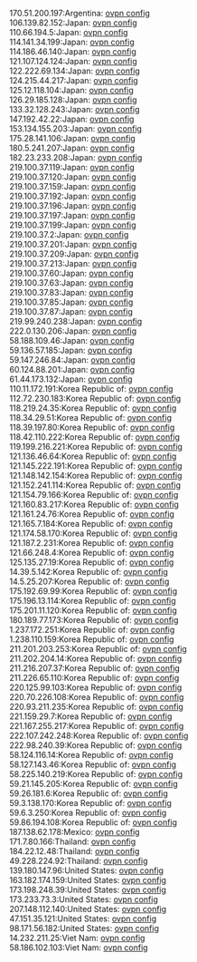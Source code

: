 170.51.200.197:Argentina: [ovpn config](vpn/170_51_200_197.ovpn)  
106.139.82.152:Japan: [ovpn config](vpn/106_139_82_152.ovpn)  
110.66.194.5:Japan: [ovpn config](vpn/110_66_194_5.ovpn)  
114.141.34.199:Japan: [ovpn config](vpn/114_141_34_199.ovpn)  
114.186.46.140:Japan: [ovpn config](vpn/114_186_46_140.ovpn)  
121.107.124.124:Japan: [ovpn config](vpn/121_107_124_124.ovpn)  
122.222.69.134:Japan: [ovpn config](vpn/122_222_69_134.ovpn)  
124.215.44.217:Japan: [ovpn config](vpn/124_215_44_217.ovpn)  
125.12.118.104:Japan: [ovpn config](vpn/125_12_118_104.ovpn)  
126.29.185.128:Japan: [ovpn config](vpn/126_29_185_128.ovpn)  
133.32.128.243:Japan: [ovpn config](vpn/133_32_128_243.ovpn)  
147.192.42.22:Japan: [ovpn config](vpn/147_192_42_22.ovpn)  
153.134.155.203:Japan: [ovpn config](vpn/153_134_155_203.ovpn)  
175.28.141.106:Japan: [ovpn config](vpn/175_28_141_106.ovpn)  
180.5.241.207:Japan: [ovpn config](vpn/180_5_241_207.ovpn)  
182.23.233.208:Japan: [ovpn config](vpn/182_23_233_208.ovpn)  
219.100.37.119:Japan: [ovpn config](vpn/219_100_37_119.ovpn)  
219.100.37.120:Japan: [ovpn config](vpn/219_100_37_120.ovpn)  
219.100.37.159:Japan: [ovpn config](vpn/219_100_37_159.ovpn)  
219.100.37.192:Japan: [ovpn config](vpn/219_100_37_192.ovpn)  
219.100.37.196:Japan: [ovpn config](vpn/219_100_37_196.ovpn)  
219.100.37.197:Japan: [ovpn config](vpn/219_100_37_197.ovpn)  
219.100.37.199:Japan: [ovpn config](vpn/219_100_37_199.ovpn)  
219.100.37.2:Japan: [ovpn config](vpn/219_100_37_2.ovpn)  
219.100.37.201:Japan: [ovpn config](vpn/219_100_37_201.ovpn)  
219.100.37.209:Japan: [ovpn config](vpn/219_100_37_209.ovpn)  
219.100.37.213:Japan: [ovpn config](vpn/219_100_37_213.ovpn)  
219.100.37.60:Japan: [ovpn config](vpn/219_100_37_60.ovpn)  
219.100.37.63:Japan: [ovpn config](vpn/219_100_37_63.ovpn)  
219.100.37.83:Japan: [ovpn config](vpn/219_100_37_83.ovpn)  
219.100.37.85:Japan: [ovpn config](vpn/219_100_37_85.ovpn)  
219.100.37.87:Japan: [ovpn config](vpn/219_100_37_87.ovpn)  
219.99.240.238:Japan: [ovpn config](vpn/219_99_240_238.ovpn)  
222.0.130.206:Japan: [ovpn config](vpn/222_0_130_206.ovpn)  
58.188.109.46:Japan: [ovpn config](vpn/58_188_109_46.ovpn)  
59.136.57.185:Japan: [ovpn config](vpn/59_136_57_185.ovpn)  
59.147.246.84:Japan: [ovpn config](vpn/59_147_246_84.ovpn)  
60.124.88.201:Japan: [ovpn config](vpn/60_124_88_201.ovpn)  
61.44.173.132:Japan: [ovpn config](vpn/61_44_173_132.ovpn)  
110.11.172.191:Korea Republic of: [ovpn config](vpn/110_11_172_191.ovpn)  
112.72.230.183:Korea Republic of: [ovpn config](vpn/112_72_230_183.ovpn)  
118.219.24.35:Korea Republic of: [ovpn config](vpn/118_219_24_35.ovpn)  
118.34.29.51:Korea Republic of: [ovpn config](vpn/118_34_29_51.ovpn)  
118.39.197.80:Korea Republic of: [ovpn config](vpn/118_39_197_80.ovpn)  
118.42.110.222:Korea Republic of: [ovpn config](vpn/118_42_110_222.ovpn)  
119.199.216.221:Korea Republic of: [ovpn config](vpn/119_199_216_221.ovpn)  
121.136.46.64:Korea Republic of: [ovpn config](vpn/121_136_46_64.ovpn)  
121.145.222.191:Korea Republic of: [ovpn config](vpn/121_145_222_191.ovpn)  
121.148.142.154:Korea Republic of: [ovpn config](vpn/121_148_142_154.ovpn)  
121.152.241.114:Korea Republic of: [ovpn config](vpn/121_152_241_114.ovpn)  
121.154.79.166:Korea Republic of: [ovpn config](vpn/121_154_79_166.ovpn)  
121.160.83.217:Korea Republic of: [ovpn config](vpn/121_160_83_217.ovpn)  
121.161.24.76:Korea Republic of: [ovpn config](vpn/121_161_24_76.ovpn)  
121.165.7.184:Korea Republic of: [ovpn config](vpn/121_165_7_184.ovpn)  
121.174.58.170:Korea Republic of: [ovpn config](vpn/121_174_58_170.ovpn)  
121.187.2.231:Korea Republic of: [ovpn config](vpn/121_187_2_231.ovpn)  
121.66.248.4:Korea Republic of: [ovpn config](vpn/121_66_248_4.ovpn)  
125.135.27.19:Korea Republic of: [ovpn config](vpn/125_135_27_19.ovpn)  
14.39.5.142:Korea Republic of: [ovpn config](vpn/14_39_5_142.ovpn)  
14.5.25.207:Korea Republic of: [ovpn config](vpn/14_5_25_207.ovpn)  
175.192.69.99:Korea Republic of: [ovpn config](vpn/175_192_69_99.ovpn)  
175.196.13.114:Korea Republic of: [ovpn config](vpn/175_196_13_114.ovpn)  
175.201.11.120:Korea Republic of: [ovpn config](vpn/175_201_11_120.ovpn)  
180.189.77.173:Korea Republic of: [ovpn config](vpn/180_189_77_173.ovpn)  
1.237.172.251:Korea Republic of: [ovpn config](vpn/1_237_172_251.ovpn)  
1.238.110.159:Korea Republic of: [ovpn config](vpn/1_238_110_159.ovpn)  
211.201.203.253:Korea Republic of: [ovpn config](vpn/211_201_203_253.ovpn)  
211.202.204.14:Korea Republic of: [ovpn config](vpn/211_202_204_14.ovpn)  
211.216.207.37:Korea Republic of: [ovpn config](vpn/211_216_207_37.ovpn)  
211.226.65.110:Korea Republic of: [ovpn config](vpn/211_226_65_110.ovpn)  
220.125.99.103:Korea Republic of: [ovpn config](vpn/220_125_99_103.ovpn)  
220.70.226.108:Korea Republic of: [ovpn config](vpn/220_70_226_108.ovpn)  
220.93.211.235:Korea Republic of: [ovpn config](vpn/220_93_211_235.ovpn)  
221.159.29.7:Korea Republic of: [ovpn config](vpn/221_159_29_7.ovpn)  
221.167.255.217:Korea Republic of: [ovpn config](vpn/221_167_255_217.ovpn)  
222.107.242.248:Korea Republic of: [ovpn config](vpn/222_107_242_248.ovpn)  
222.98.240.39:Korea Republic of: [ovpn config](vpn/222_98_240_39.ovpn)  
58.124.116.14:Korea Republic of: [ovpn config](vpn/58_124_116_14.ovpn)  
58.127.143.46:Korea Republic of: [ovpn config](vpn/58_127_143_46.ovpn)  
58.225.140.219:Korea Republic of: [ovpn config](vpn/58_225_140_219.ovpn)  
59.21.145.205:Korea Republic of: [ovpn config](vpn/59_21_145_205.ovpn)  
59.26.181.6:Korea Republic of: [ovpn config](vpn/59_26_181_6.ovpn)  
59.3.138.170:Korea Republic of: [ovpn config](vpn/59_3_138_170.ovpn)  
59.6.3.250:Korea Republic of: [ovpn config](vpn/59_6_3_250.ovpn)  
59.86.194.108:Korea Republic of: [ovpn config](vpn/59_86_194_108.ovpn)  
187.138.62.178:Mexico: [ovpn config](vpn/187_138_62_178.ovpn)  
171.7.80.166:Thailand: [ovpn config](vpn/171_7_80_166.ovpn)  
184.22.12.48:Thailand: [ovpn config](vpn/184_22_12_48.ovpn)  
49.228.224.92:Thailand: [ovpn config](vpn/49_228_224_92.ovpn)  
139.180.147.96:United States: [ovpn config](vpn/139_180_147_96.ovpn)  
163.182.174.159:United States: [ovpn config](vpn/163_182_174_159.ovpn)  
173.198.248.39:United States: [ovpn config](vpn/173_198_248_39.ovpn)  
173.233.73.3:United States: [ovpn config](vpn/173_233_73_3.ovpn)  
207.148.112.140:United States: [ovpn config](vpn/207_148_112_140.ovpn)  
47.151.35.121:United States: [ovpn config](vpn/47_151_35_121.ovpn)  
98.171.56.182:United States: [ovpn config](vpn/98_171_56_182.ovpn)  
14.232.211.25:Viet Nam: [ovpn config](vpn/14_232_211_25.ovpn)  
58.186.102.103:Viet Nam: [ovpn config](vpn/58_186_102_103.ovpn)  
